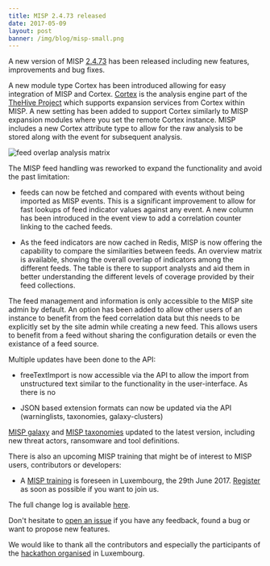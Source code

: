 ```yaml
---
title: MISP 2.4.73 released
date: 2017-05-09
layout: post
banner: /img/blog/misp-small.png
---
```


A new version of MISP [2.4.73](https://github.com/MISP/MISP/tree/v2.4.73) has been released including new features, improvements and bug fixes.

A new module type Cortex has been introduced allowing for easy integration of MISP and Cortex. [Cortex](https://github.com/CERT-BDF/Cortex) is the analysis engine part of the [TheHive Project](https://thehive-project.org/) which supports expansion services from Cortex within MISP. A new setting has been added to support Cortex similarly to MISP expansion modules where you set the remote Cortex instance. MISP includes a new Cortex attribute type to allow for the raw analysis to be stored along with the event for subsequent analysis.

![feed overlap analysis matrix](/img/blog/feed-overlap-analys-matrix.png "{class='img-responsive'}")

The MISP feed handling was reworked to expand the functionality and avoid the past limitation:

- feeds can now be fetched and compared with events without being imported as MISP events. This is a significant improvement to allow for fast lookups of feed indicator values against any event. A new column has been introduced in the event view to add a correlation counter linking to the cached feeds.

- As the feed indicators are now cached in Redis, MISP is now offering the capability to compare the similarities between feeds. An overview matrix is available, showing the overall overlap of indicators among the different feeds. The table is
there to support analysts and aid them in better understanding the different levels of coverage provided by their feed collections.

The feed management and information is only accessible to the MISP site admin by default.
An option has been added to allow other users of an instance to benefit from the feed correlation data but this needs to be explicitly set by the site admin while creating a new feed. This allows users to benefit from a feed without sharing the configuration details or even the existance of a feed source.

Multiple updates have been done to the API:

- freeTextImport is now accessible via the API to allow the import from unstructured text similar to the functionality in the user-interface. As there is no

- JSON based extension formats can now be updated via the API (warninglists, taxonomies, galaxy-clusters)

[MISP galaxy](https://github.com/MISP/misp-galaxy) and [MISP taxonomies](https://github.com/MISP/misp-taxonomies) updated to the latest version, including new threat actors, ransomware and tool definitions.

There is also an upcoming MISP training that might be of interest to MISP users, contributors or developers:

- A [MISP training](https://www.eventbrite.com/e/misp-training-june-edition-tickets-33663081182) is foreseen in Luxembourg, the 29th June 2017. [Register](https://www.eventbrite.com/e/misp-training-june-edition-tickets-33663081182) as soon as possible if you want to join us.

The full change log is available [here](https://www.misp.software/Changelog.txt).

Don't hesitate to [open an issue](https://github.com/MISP/MISP/issues) if you have any feedback, found a bug or want to propose new features.

We would like to thank all the contributors and especially the participants of the [hackathon organised](https://hackathon.hack.lu/) in Luxembourg.
